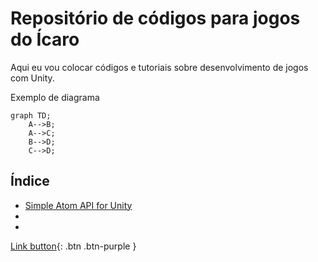 # Repositório de códigos para jogos do Ícaro
Aqui eu vou colocar códigos e tutoriais sobre desenvolvimento de jogos com Unity.

Exemplo de diagrama
```mermaid
graph TD;
    A-->B;
    A-->C;
    B-->D;
    C-->D;
```

## Índice
* [Simple Atom API for Unity](pages/SimpleAtom.md)
* 
* 

[Link button](http://example.com/){: .btn .btn-purple }